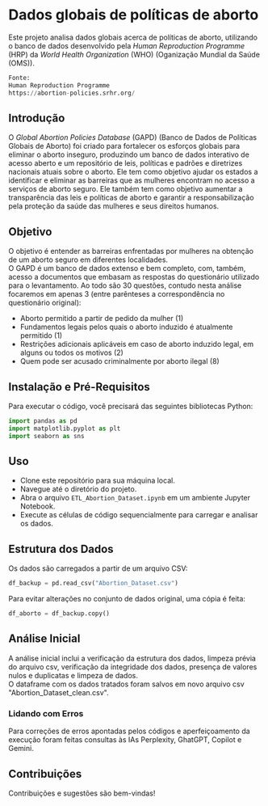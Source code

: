 # Dados globais de políticas de aborto

Este projeto analisa dados globais acerca de políticas de aborto, utilizando o banco de dados desenvolvido pela *Human Reproduction Programme* (HRP) da *World Health Organization* (WHO) (Oganização Mundial da Saúde (OMS)).

```python
Fonte:
Human Reproduction Programme
https://abortion-policies.srhr.org/
```

## Introdução

O *Global Abortion Policies Database* (GAPD) (Banco de Dados de Políticas Globais de Aborto) foi criado para fortalecer os esforços globais para eliminar o aborto inseguro, produzindo um banco de dados interativo de acesso aberto e um repositório de leis, políticas e padrões e diretrizes nacionais atuais sobre o aborto. Ele tem como objetivo ajudar os estados a identificar e eliminar as barreiras que as mulheres encontram no acesso a serviços de aborto seguro. Ele também tem como objetivo aumentar a transparência das leis e políticas de aborto e garantir a responsabilização pela proteção da saúde das mulheres e seus direitos humanos.

## Objetivo

O objetivo é entender as barreiras enfrentadas por mulheres na obtenção de um aborto seguro em diferentes localidades. \
O GAPD é um banco de dados extenso e bem completo, com, também, acesso a documentos que embasam as respostas do questionário utilizado para o levantamento. Ao todo são 30 questões, contudo nesta análise focaremos em apenas 3 (entre parênteses a correspondência no questionário original):

* Aborto permitido a partir de pedido da mulher (1)
* Fundamentos legais pelos quais o aborto induzido é atualmente permitido (1)
* Restrições adicionais aplicáveis em caso de aborto induzido legal, em alguns ou todos os motivos (2)
* Quem pode ser acusado criminalmente por aborto ilegal (8)

## Instalação e Pré-Requisitos

Para executar o código, você precisará das seguintes bibliotecas Python:

```python
import pandas as pd
import matplotlib.pyplot as plt
import seaborn as sns
```

## Uso

* Clone este repositório para sua máquina local.
* Navegue até o diretório do projeto.
* Abra o arquivo `ETL_Abortion_Dataset.ipynb` em um ambiente Jupyter Notebook.
* Execute as células de código sequencialmente para carregar e analisar os dados.

## Estrutura dos Dados

Os dados são carregados a partir de um arquivo CSV:

```python
df_backup = pd.read_csv("Abortion_Dataset.csv")
```

Para evitar alterações no conjunto de dados original, uma cópia é feita:

```python
df_aborto = df_backup.copy()
```

## Análise Inicial

A análise inicial inclui a verificação da estrutura dos dados, limpeza prévia do arquivo csv, verificação da integridade dos dados, presença de valores nulos e duplicatas e limpeza de dados. \
O dataframe com os dados tratados foram salvos em novo arquivo csv "Abortion_Dataset_clean.csv".


### Lidando com Erros

Para correções de erros apontadas pelos códigos e aperfeiçoamento da execução foram feitas consultas às IAs Perplexity, GhatGPT, Copilot e Gemini.


## Contribuições

Contribuições e sugestões são bem-vindas!